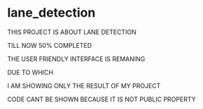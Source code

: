 # lane_detection


THIS PROJECT IS ABOUT LANE DETECTION

TILL NOW 50% COMPLETED 

THE USER FRIENDLY INTERFACE IS REMANING

DUE TO WHICH

I AM SHOWING ONLY THE RESULT OF MY PROJECT

CODE CANT BE SHOWN 
BECAUSE IT IS NOT PUBLIC PROPERTY
